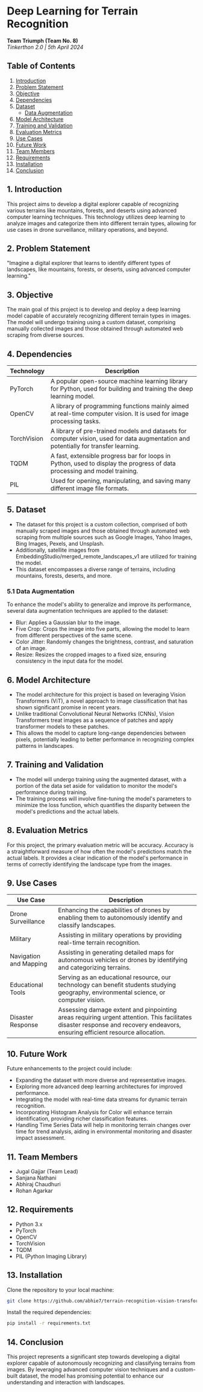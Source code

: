 # Deep Learning for Terrain Recognition
**Team Triumph (Team No. 8)**  
*Tinkerthon 2.0 | 5th April 2024*

## Table of Contents
1. [Introduction](#1-introduction)
2. [Problem Statement](#2-problem-statement)
3. [Objective](#3-objective)
4. [Dependencies](#4-dependencies)
5. [Dataset](#5-dataset)
    - [Data Augmentation](#51-data-augmentation)
6. [Model Architecture](#6-model-architecture)
7. [Training and Validation](#7-training-and-validation)
8. [Evaluation Metrics](#8-evaluation-metrics)
9. [Use Cases](#9-use-cases)
10. [Future Work](#10-future-work)
11. [Team Members](#11-team-members)
12. [Requirements](#12-requirements)
13. [Installation](13-installation)
14. [Conclusion](#14-conclusion)

## 1. Introduction
This project aims to develop a digital explorer capable of recognizing various terrains like mountains, forests, and deserts using advanced computer learning techniques. This technology utilizes deep learning to analyze images and categorize them into different terrain types, allowing for use cases in drone surveillance, military operations, and beyond.

## 2. Problem Statement
"Imagine a digital explorer that learns to identify different types of landscapes, like mountains, forests, or deserts, using advanced computer learning."

## 3. Objective
The main goal of this project is to develop and deploy a deep learning model capable of accurately recognizing different terrain types in images. The model will undergo training using a custom dataset, comprising manually collected images and those obtained through automated web scraping from diverse sources.

## 4. Dependencies
| Technology   | Description                                                                                           |
|--------------|-------------------------------------------------------------------------------------------------------|
| PyTorch      | A popular open-source machine learning library for Python, used for building and training the deep learning model. |
| OpenCV       | A library of programming functions mainly aimed at real-time computer vision. It is used for image processing tasks. |
| TorchVision  | A library of pre-trained models and datasets for computer vision, used for data augmentation and potentially for transfer learning. |
| TQDM         | A fast, extensible progress bar for loops in Python, used to display the progress of data processing and model training. |
| PIL          | Used for opening, manipulating, and saving many different image file formats.                         |

## 5. Dataset
- The dataset for this project is a custom collection, comprised of both manually scraped images and those obtained through automated web scraping from multiple sources such as Google Images, Yahoo Images, Bing Images, Pexels, and Unsplash.
- Additionally, satellite images from EmbeddingStudio/merged_remote_landscapes_v1 are utilized for training the model.
- This dataset encompasses a diverse range of terrains, including mountains, forests, deserts, and more.

### 5.1 Data Augmentation
To enhance the model's ability to generalize and improve its performance, several data augmentation techniques are applied to the dataset:
- Blur: Applies a Gaussian blur to the image.
- Five Crop: Crops the image into five parts, allowing the model to learn from different perspectives of the same scene.
- Color Jitter: Randomly changes the brightness, contrast, and saturation of an image.
- Resize: Resizes the cropped images to a fixed size, ensuring consistency in the input data for the model.

## 6. Model Architecture
- The model architecture for this project is based on leveraging Vision Transformers (ViT), a novel approach to image classification that has shown significant promise in recent years.
- Unlike traditional Convolutional Neural Networks (CNNs), Vision Transformers treat images as a sequence of patches and apply transformer models to these patches.
- This allows the model to capture long-range dependencies between pixels, potentially leading to better performance in recognizing complex patterns in landscapes.

## 7. Training and Validation
- The model will undergo training using the augmented dataset, with a portion of the data set aside for validation to monitor the model's performance during training.
- The training process will involve fine-tuning the model's parameters to minimize the loss function, which quantifies the disparity between the model's predictions and the actual labels.

## 8. Evaluation Metrics
For this project, the primary evaluation metric will be accuracy. Accuracy is a straightforward measure of how often the model's predictions match the actual labels. It provides a clear indication of the model's performance in terms of correctly identifying the landscape type from the images.

## 9. Use Cases
| Use Case            | Description                                                                                                    |
|---------------------|----------------------------------------------------------------------------------------------------------------|
| Drone Surveillance  | Enhancing the capabilities of drones by enabling them to autonomously identify and classify landscapes.       |
| Military            | Assisting in military operations by providing real-time terrain recognition.                                    |
| Navigation and Mapping | Assisting in generating detailed maps for autonomous vehicles or drones by identifying and categorizing terrains. |
| Educational Tools   | Serving as an educational resource, our technology can benefit students studying geography, environmental science, or computer vision. |
| Disaster Response   | Assessing damage extent and pinpointing areas requiring urgent attention. This facilitates disaster response and recovery endeavors, ensuring efficient resource allocation. |

## 10. Future Work
Future enhancements to the project could include:
- Expanding the dataset with more diverse and representative images.
- Exploring more advanced deep learning architectures for improved performance.
- Integrating the model with real-time data streams for dynamic terrain recognition.
- Incorporating Histogram Analysis for Color will enhance terrain identification, providing richer classification features.
- Handling Time Series Data will help in monitoring terrain changes over time for trend analysis, aiding in environmental monitoring and disaster impact assessment.

## 11. Team Members
- Jugal Gajjar (Team Lead)
- Sanjana Nathani
- Abhiraj Chaudhuri
- Rohan Agarkar

## 12. Requirements
- Python 3.x
- PyTorch
- OpenCV
- TorchVision
- TQDM
- PIL (Python Imaging Library)

## 13. Installation 
Clone the repository to your local machine:
```bash
git clone https://github.com/abhie7/terrain-recognition-vision-transformer.git
```
Install the required dependencies:
```bash
pip install -r requirements.txt
```

## 14. Conclusion
This project represents a significant step towards developing a digital explorer capable of autonomously recognizing and classifying terrains from images. By leveraging advanced computer vision techniques and a custom-built dataset, the model has promising potential to enhance our understanding and interaction with landscapes.
